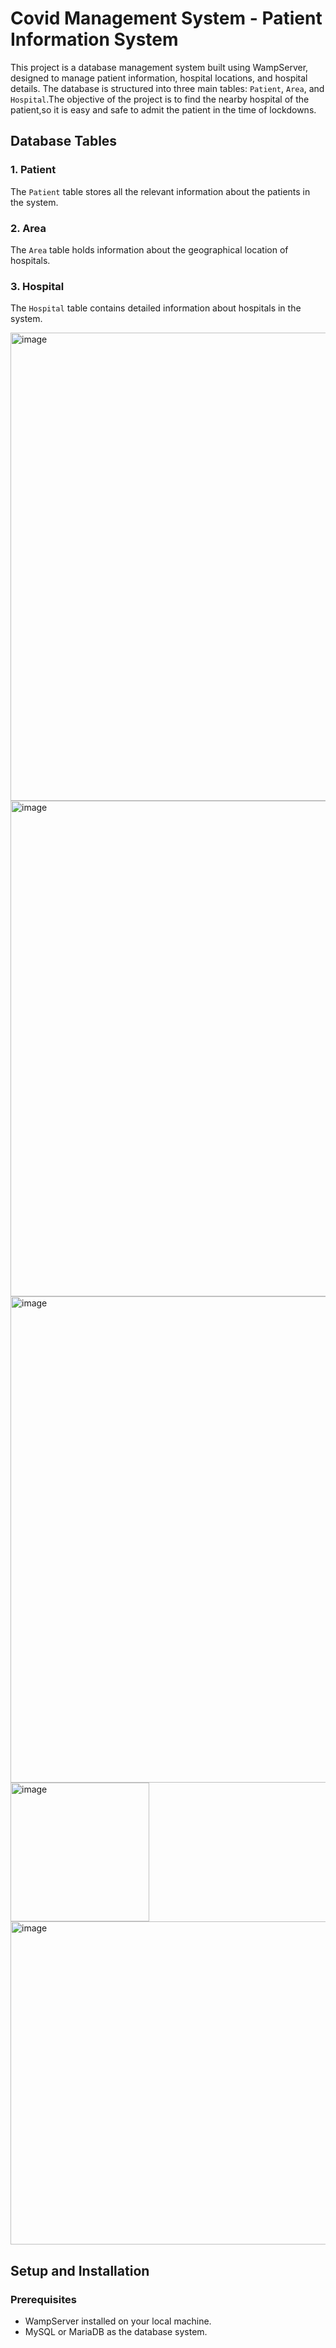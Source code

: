 # Covid Management System - Patient Information System

This project is a database management system built using WampServer, designed to manage patient information, hospital locations, and hospital details. The database is structured into three main tables: `Patient`, `Area`, and `Hospital`.The objective of the project is to find the nearby hospital of the patient,so it is easy and safe to admit the patient in the time of lockdowns.

## Database Tables

### 1. Patient
The `Patient` table stores all the relevant information about the patients in the system.



### 2. Area
The `Area` table holds information about the geographical location of hospitals.


### 3. Hospital
The `Hospital` table contains detailed information about hospitals in the system.

<img width="749" alt="image" src="https://github.com/user-attachments/assets/9f81bf23-7b8b-49c2-9255-f94a562113f7">
<img width="793" alt="image" src="https://github.com/user-attachments/assets/9c3441b3-b113-42be-a753-13eef838ceca">
<img width="778" alt="image" src="https://github.com/user-attachments/assets/003ea712-22b4-4352-8c42-e033cf6374b6">


<img width="222" alt="image" src="https://github.com/user-attachments/assets/96959c01-3ec2-484d-976a-332cadab3178">


<img width="517" alt="image" src="https://github.com/user-attachments/assets/6becfa50-d3c7-49b1-9e32-173a3b9036a3">


## Setup and Installation

### Prerequisites
- WampServer installed on your local machine.
- MySQL or MariaDB as the database system.


